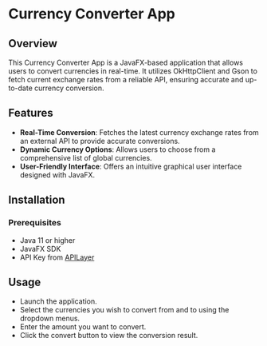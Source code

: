 Currency Converter App
======================

Overview
--------

This Currency Converter App is a JavaFX-based application that allows users to convert currencies in real-time. It utilizes OkHttpClient and Gson to fetch current exchange rates from a reliable API, ensuring accurate and up-to-date currency conversion.

Features
--------

*   **Real-Time Conversion**: Fetches the latest currency exchange rates from an external API to provide accurate conversions.
*   **Dynamic Currency Options**: Allows users to choose from a comprehensive list of global currencies.
*   **User-Friendly Interface**: Offers an intuitive graphical user interface designed with JavaFX.

Installation
------------

### Prerequisites

*   Java 11 or higher
*   JavaFX SDK
*   API Key from [APILayer](https://apilayer.com/marketplace/currency_data-api#documentation-tab)

Usage
-----

*   Launch the application.
*   Select the currencies you wish to convert from and to using the dropdown menus.
*   Enter the amount you want to convert.
*   Click the convert button to view the conversion result.
